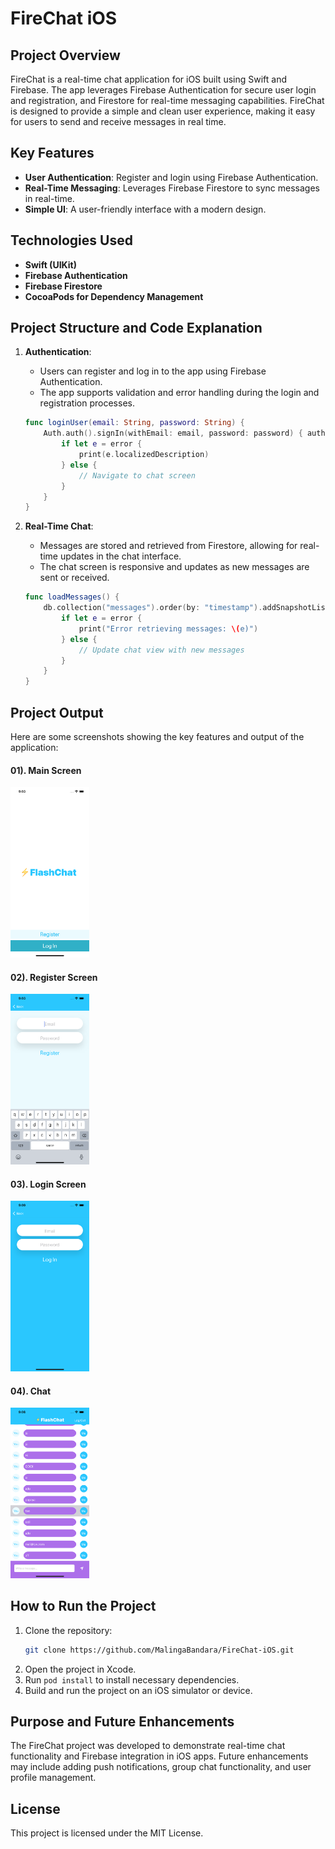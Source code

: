 
# FireChat iOS

## Project Overview

FireChat is a real-time chat application for iOS built using Swift and Firebase. The app leverages Firebase Authentication for secure user login and registration, and Firestore for real-time messaging capabilities. FireChat is designed to provide a simple and clean user experience, making it easy for users to send and receive messages in real time.

## Key Features

- **User Authentication**: Register and login using Firebase Authentication.
- **Real-Time Messaging**: Leverages Firebase Firestore to sync messages in real-time.
- **Simple UI**: A user-friendly interface with a modern design.

## Technologies Used

- **Swift (UIKit)**
- **Firebase Authentication**
- **Firebase Firestore**
- **CocoaPods for Dependency Management**

## Project Structure and Code Explanation

1. **Authentication**:
   - Users can register and log in to the app using Firebase Authentication.
   - The app supports validation and error handling during the login and registration processes.
   ```swift
   func loginUser(email: String, password: String) {
       Auth.auth().signIn(withEmail: email, password: password) { authResult, error in
           if let e = error {
               print(e.localizedDescription)
           } else {
               // Navigate to chat screen
           }
       }
   }
   ```

2. **Real-Time Chat**:
   - Messages are stored and retrieved from Firestore, allowing for real-time updates in the chat interface.
   - The chat screen is responsive and updates as new messages are sent or received.
   ```swift
   func loadMessages() {
       db.collection("messages").order(by: "timestamp").addSnapshotListener { querySnapshot, error in
           if let e = error {
               print("Error retrieving messages: \(e)")
           } else {
               // Update chat view with new messages
           }
       }
   }
   ```

## Project Output

Here are some screenshots showing the key features and output of the application:


   <h4>01). Main Screen</h4>
 <img src="https://github.com/MalingaBandara/FireChat-iOS/blob/main/main.png" width="25%" >


<h4>02). Register Screen</h4>
 <img src="https://github.com/MalingaBandara/FireChat-iOS/blob/main/reg.png" width="25%" >

<h4>03). Login Screen</h4>
 <img src="https://github.com/MalingaBandara/FireChat-iOS/blob/main/login.png" width="25%" >

<h4>04). Chat</h4>
<img src="https://github.com/MalingaBandara/FireChat-iOS/blob/main/%20Chat.png" width="25%" >




## How to Run the Project

1. Clone the repository:
   ```bash
   git clone https://github.com/MalingaBandara/FireChat-iOS.git
   ```
2. Open the project in Xcode.
3. Run `pod install` to install necessary dependencies.
4. Build and run the project on an iOS simulator or device.

## Purpose and Future Enhancements

The FireChat project was developed to demonstrate real-time chat functionality and Firebase integration in iOS apps. Future enhancements may include adding push notifications, group chat functionality, and user profile management.

## License

This project is licensed under the MIT License.
